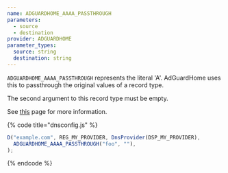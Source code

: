 ```yaml
---
name: ADGUARDHOME_AAAA_PASSTHROUGH
parameters:
  - source
  - destination
provider: ADGUARDHOME
parameter_types:
  source: string
  destination: string
---
```


`ADGUARDHOME_AAAA_PASSTHROUGH` represents the literal 'A'. AdGuardHome uses this to passthrough
the original values of a record type.

The second argument to this record type must be empty.

See [this](https://github.com/AdguardTeam/Adguardhome/wiki/Configuration) page for
more information.

{% code title="dnsconfig.js" %}
```javascript
D("example.com", REG_MY_PROVIDER, DnsProvider(DSP_MY_PROVIDER),
  ADGUARDHOME_AAAA_PASSTHROUGH("foo", ""),
);
```
{% endcode %}
